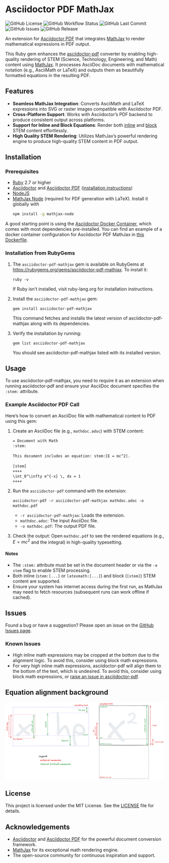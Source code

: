 # Asciidoctor PDF MathJax

![GitHub License](https://img.shields.io/github/license/Crown0815/asciidoctor-pdf-mathjax)
![GitHub Workflow Status](https://img.shields.io/github/actions/workflow/status/Crown0815/asciidoctor-pdf-mathjax/build-and-release.yaml?branch=main)
![GitHub Last Commit](https://img.shields.io/github/last-commit/Crown0815/asciidoctor-pdf-mathjax)
![GitHub Issues](https://img.shields.io/github/issues/Crown0815/asciidoctor-pdf-mathjax)
![GitHub Release](https://img.shields.io/github/v/release/Crown0815/asciidoctor-pdf-mathjax)

An extension for [Asciidoctor PDF](https://github.com/asciidoctor/asciidoctor-pdf) that
integrates [MathJax](https://www.mathjax.org/) to render mathematical expressions in PDF output.

This Ruby gem enhances the [asciidoctor-pdf](https://github.com/asciidoctor/asciidoctor-pdf) converter by enabling
high-quality rendering of STEM (Science, Technology, Engineering, and Math) content
using [MathJax](https://www.mathjax.org/).
It processes AsciiDoc documents with mathematical notation (e.g., AsciiMath or LaTeX) and outputs them as beautifully
formatted equations in the resulting PDF.

## Features

- **Seamless MathJax Integration**: Converts AsciiMath and LaTeX expressions into SVG or raster images compatible with Asciidoctor PDF.
- **Cross-Platform Support**: Works with Asciidoctor’s PDF backend to produce consistent output across platforms.
- **Support for Inline and Block Equations**: Render both [inline](https://docs.asciidoctor.org/asciidoc/latest/stem/#inline) and [block](https://docs.asciidoctor.org/asciidoc/latest/stem/#block) STEM content effortlessly.
- **High Quality STEM Rendering**: Utilizes MathJax’s powerful rendering engine to produce high-quality STEM content in
  PDF output.

## Installation

### Prerequisites

- [Ruby](https://www.ruby-lang.org/) 2.7 or higher
- [Asciidoctor](https://asciidoctor.org/) and [Asciidoctor PDF](https://github.com/asciidoctor/asciidoctor-pdf) ([installation instructions](https://github.com/asciidoctor/asciidoctor-pdf?tab=readme-ov-file#prerequisites))
- [NodeJS](https://nodejs.org/en)
- [MathJax Node](https://github.com/mathjax/MathJax-node) (required for PDF generation with LaTeX).
  Install it globally with
  ```sh
  npm install -g mathjax-node
  ```

A good starting point is using the [Asciidoctor Docker Container](https://github.com/asciidoctor/docker-asciidoctor), which comes with most dependencies pre-installed.
You can find an example of a docker container configuration for Asciidoctor PDF MathJax in [this Dockerfile](test/Dockerfile).

### Installation from RubyGems

1. The `asciidoctor-pdf-mathjax` gem is available on RubyGems at https://rubygems.org/gems/asciidoctor-pdf-mathjax.
   To install it:
   ```shell
   ruby -v
   ```

   If Ruby isn’t installed, visit ruby-lang.org for installation instructions.
2. Install the `asciidoctor-pdf-mathjax` gem:
   ```shell
   gem install asciidoctor-pdf-mathjax
   ```
   This command fetches and installs the latest version of asciidoctor-pdf-mathjax along with its dependencies.
3. Verify the installation by running:
   ```shell
   gem list asciidoctor-pdf-mathjax
   ```
   You should see asciidoctor-pdf-mathjax listed with its installed version.

## Usage

To use asciidoctor-pdf-mathjax, you need to require it as an extension when running asciidoctor-pdf and ensure your
AsciiDoc document specifies the `:stem:` attribute.

### Example Asciidoctor PDF Call

Here’s how to convert an AsciiDoc file with mathematical content to PDF using this gem:

1. Create an AsciiDoc file (e.g., `mathdoc.adoc`) with STEM content:
   ```asciidoc
   = Document with Math
   :stem:

   This document includes an equation: stem:[E = mc^2].

   [stem]
   ++++
   \int_0^\infty e^{-x} \, dx = 1
   ++++
   ```

2. Run the `asciidoctor-pdf` command with the extension:
   ```shell
   asciidoctor-pdf -r asciidoctor-pdf-mathjax mathdoc.adoc -o mathdoc.pdf
   ```
   - `-r asciidoctor-pdf-mathjax`: Loads the extension.
   - `mathdoc.adoc`: The input AsciiDoc file.
   - `-o mathdoc.pdf`: The output PDF file.

3. Check the output: Open `mathdoc.pdf` to see the rendered equations (e.g., $E=mc^2$ and the integral) in high-quality
   typesetting.

#### Notes

- The `:stem:` attribute must be set in the document header or via the `-a stem` flag to enable STEM processing.
- Both inline (`stem:[...]` or `latexmath:[...]`) and block (`[stem]`) STEM content are supported.
- Ensure your system has internet access during the first run, as MathJax may need to fetch resources (subsequent runs
  can work offline if cached).

## Issues
Found a bug or have a suggestion? Please open an issue on the [GitHub Issues page](https://github.com/Crown0815/asciidoctor-pdf-mathjax/issues).

### Known Issues

- High inline math expressions may be cropped at the bottom due to the alignment logic.
  To avoid this, consider using block math expressions.
- For very high inline math expressions, asciidoctor-pdf will align them to the bottom of the text, which is undesired.
  To avoid this, consider using block math expressions,
  or [raise an issue in asciiidoctor-pdf](https://github.com/asciidoctor/asciidoctor-pdf/issues).

## Equation alignment background

![alignment-logic.png](alignment-logic.excalidraw.png)

## License

This project is licensed under the MIT License. See the [LICENSE](LICENSE) file for details.

## Acknowledgements

- [Asciidoctor](https://asciidoctor.org/) and [Asciidoctor PDF](https://github.com/asciidoctor/asciidoctor-pdf) for the
  powerful document conversion framework.
- [MathJax](https://www.mathjax.org/) for its exceptional math rendering engine.
- The open-source community for continuous inspiration and support.
